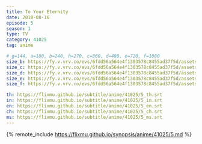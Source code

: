 ```yaml
---
title: To Your Eternity
date: 2010-08-16
episode: 5
season: 1
type: TV
category: 41025
tag: anime

# g=144, a=180, b=240, h=270, c=360, d=480, e=720, f=1080
size_b: https://fy.v.vrv.co/evs/6fdd56a564e4f1303578c8455ad37f5d/assets/5abfffd3190710277c3658af53822990_4050887.mp4
size_c: https://fy.v.vrv.co/evs/6fdd56a564e4f1303578c8455ad37f5d/assets/5abfffd3190710277c3658af53822990_4050886.mp4
size_d: https://fy.v.vrv.co/evs/6fdd56a564e4f1303578c8455ad37f5d/assets/5abfffd3190710277c3658af53822990_4050888.mp4
size_e: https://fy.v.vrv.co/evs/6fdd56a564e4f1303578c8455ad37f5d/assets/5abfffd3190710277c3658af53822990_4050889.mp4
size_f: https://fy.v.vrv.co/evs/6fdd56a564e4f1303578c8455ad37f5d/assets/5abfffd3190710277c3658af53822990_4050890.mp4

th: https://flixmu.github.io/subtitle/anime/41025/5_th.srt
in: https://flixmu.github.io/subtitle/anime/41025/5_in.srt
en: https://flixmu.github.io/subtitle/anime/41025/5_en.srt
ch: https://flixmu.github.io/subtitle/anime/41025/5_ch.srt
ms: https://flixmu.github.io/subtitle/anime/41025/5_ms.srt
---
```

{% remote_include https://flixmu.github.io/synopsis/anime/41025/5.md %}
